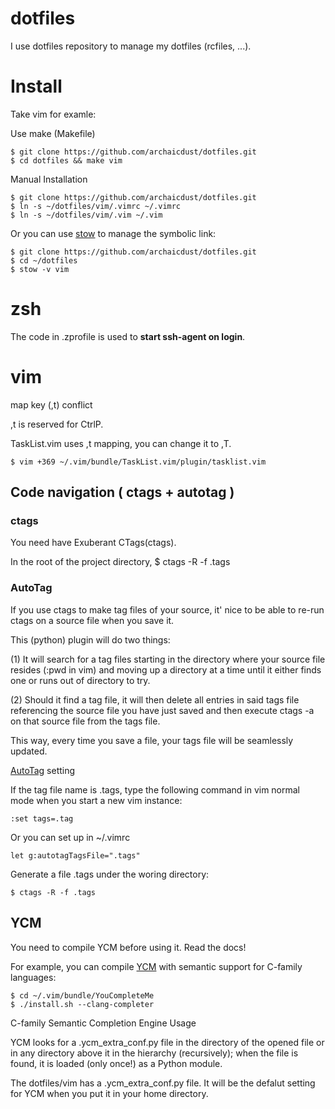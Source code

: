 dotfiles
==========

I use dotfiles repository to manage my dotfiles (rcfiles, ...).

# Install

Take vim for examle:

Use make (Makefile)

    $ git clone https://github.com/archaicdust/dotfiles.git
    $ cd dotfiles && make vim

Manual Installation

    $ git clone https://github.com/archaicdust/dotfiles.git
    $ ln -s ~/dotfiles/vim/.vimrc ~/.vimrc
    $ ln -s ~/dotfiles/vim/.vim ~/.vim

Or you can use [stow](http://www.gnu.org/software/stow/manual/stow.html#Introduction) to manage the symbolic link:

    $ git clone https://github.com/archaicdust/dotfiles.git
    $ cd ~/dotfiles
    $ stow -v vim

# zsh

The code in .zprofile is used to
**start ssh-agent on login**.

# vim

map key (,t) conflict

,t is reserved for CtrlP.

TaskList.vim uses ,t mapping,
you can change it to ,T.

    $ vim +369 ~/.vim/bundle/TaskList.vim/plugin/tasklist.vim

## Code navigation ( ctags + autotag )

### ctags

You need have Exuberant CTags(ctags).

In the root of the project directory,
    $ ctags -R -f .tags

### AutoTag

If you use ctags to make tag files of your source,
it' nice to be able to re-run ctags on a source file when you save it.

This (python) plugin will do two things:

(1) It will search for a tag files starting in the directory where your source
file resides (:pwd in vim) and moving up a directory at a time until it either finds one or runs
out of directory to try.

(2) Should it find a tag file, it will then delete all entries in said tags file
referencing the source file you have just saved and then execute ctags -a on that
source file from the tags file.

This way, every time you save a file, your tags file will be seamlessly updated.

[AutoTag](https://github.com/vim-scripts/AutoTag) setting

If the tag file name is .tags, type the following command in vim normal mode when you start a new vim instance:

    :set tags=.tag

Or you can set up in ~/.vimrc

    let g:autotagTagsFile=".tags"

Generate a file .tags under the woring directory:

    $ ctags -R -f .tags


## YCM

You need to compile YCM before using it. Read the docs!

For example, you can compile [YCM](https://github.com/Valloric/YouCompleteMe)
with semantic support for C-family languages:

    $ cd ~/.vim/bundle/YouCompleteMe
    $ ./install.sh --clang-completer

C-family Semantic Completion Engine Usage

YCM looks for a .ycm_extra_conf.py file in the directory of the opened file or in any directory above it in the hierarchy (recursively); when the file is found, it is loaded (only once!) as a Python module.

The dotfiles/vim has a .ycm_extra_conf.py file.
It will be the defalut setting for YCM when you put it in your home directory.
